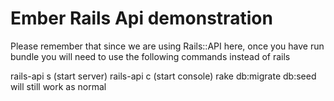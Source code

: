 # Ember Rails Api demonstration

Please remember that since we are using Rails::API here, once you have
run bundle you will need to use the following commands instead of rails

rails-api s (start server)
rails-api c (start console)
rake db:migrate db:seed will still work as normal
